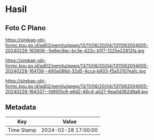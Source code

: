 # Hasil

## Foto C Plano

https://sirekap-obj-formc.kpu.go.id/ad02/pemilu/ppwp/13/11/06/20/04/1311062004005-20240228-163606--5e6ec9ac-bc3e-422c-b1f7-1225e22812fa.jpg

https://sirekap-obj-formc.kpu.go.id/ad02/pemilu/ppwp/13/11/06/20/04/1311062004005-20240228-164138--490a086d-32d5-4cca-b603-f5a53107ea1c.jpg

https://sirekap-obj-formc.kpu.go.id/ad02/pemilu/ppwp/13/11/06/20/04/1311062004005-20240228-164337--fd95f0c8-e6d2-46c4-a527-6ea0d362d9a8.jpg


## Metadata

| Key        | Value               |
| ---------- | ------------------- |
| Time Stamp | 2024-02-28 17:00:00 |



